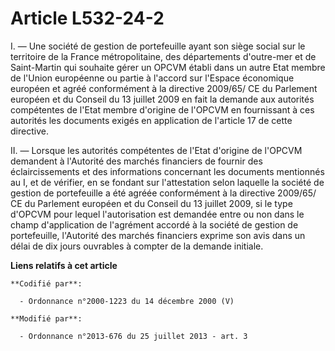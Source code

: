 # Article L532-24-2

I. ― Une société de gestion de portefeuille ayant son siège social sur le territoire de la France métropolitaine, des
départements d'outre-mer et de Saint-Martin qui souhaite gérer un OPCVM établi dans un autre Etat membre de l'Union
européenne ou partie à l'accord sur l'Espace économique européen et agréé conformément à la directive 2009/65/ CE du
Parlement européen et du Conseil du 13 juillet 2009 en fait la demande aux autorités compétentes de l'Etat membre d'origine
de l'OPCVM en fournissant à ces autorités les documents exigés en application de l'article 17 de cette directive. 

II. ― Lorsque les autorités compétentes de l'Etat d'origine de l'OPCVM demandent à l'Autorité des marchés financiers de
fournir des éclaircissements et des informations concernant les documents mentionnés au I, et de vérifier, en se fondant sur
l'attestation selon laquelle la société de gestion de portefeuille a été agréée conformément à la directive 2009/65/ CE du
Parlement européen et du Conseil du 13 juillet 2009, si le type d'OPCVM pour lequel l'autorisation est demandée entre ou non
dans le champ d'application de l'agrément accordé à la société de gestion de portefeuille, l'Autorité des marchés financiers
exprime son avis dans un délai de dix jours ouvrables à compter de la demande initiale.

**Liens relatifs à cet article**

	**Codifié par**:

	  - Ordonnance n°2000-1223 du 14 décembre 2000 (V)

	**Modifié par**:

	  - Ordonnance n°2013-676 du 25 juillet 2013 - art. 3
